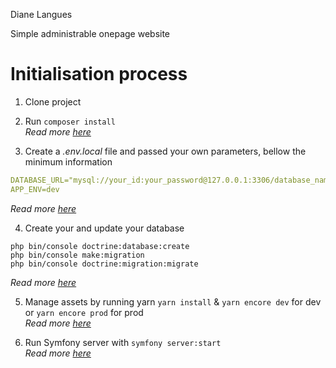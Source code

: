 Diane Langues

Simple administrable onepage website

# Initialisation process

1. Clone project

2. Run `composer install`  
*Read more [here](https://getcomposer.org/)*   

3. Create a *.env.local* file and passed your own parameters, bellow the minimum information
```yaml
DATABASE_URL="mysql://your_id:your_password@127.0.0.1:3306/database_name"
APP_ENV=dev
```
*Read more [here](https://symfony.com/doc/current/configuration.html#configuration-based-on-environment-variables)*  

4. Create your and update your database
```shell
php bin/console doctrine:database:create
php bin/console make:migration
php bin/console doctrine:migration:migrate
```
*Read more [here](https://symfony.com/doc/current/doctrine.html)*  

5. Manage assets by running yarn `yarn install` & `yarn encore dev` for dev or `yarn encore prod` for prod  
*Read more [here](https://symfony.com/doc/current/frontend.html)*  

6. Run Symfony server with `symfony server:start`  
*Read more [here](https://symfony.com/doc/current/setup/symfony_server.html)* 

